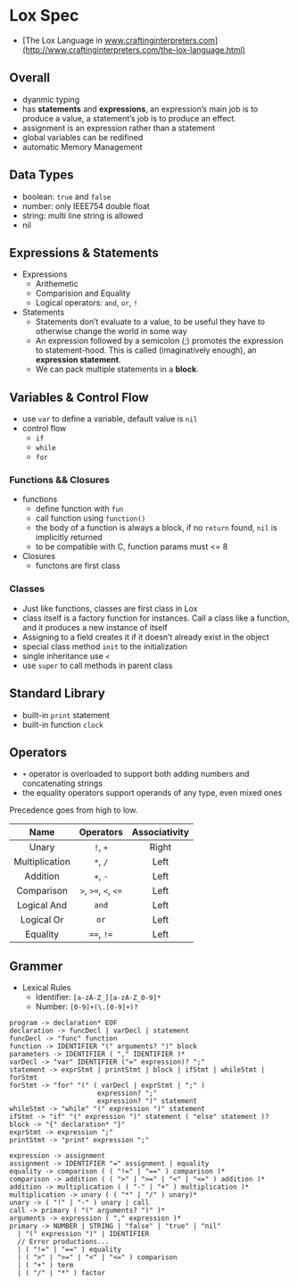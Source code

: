 # Lox Spec

- [The Lox Language in www.craftinginterpreters.com](http://www.craftinginterpreters.com/the-lox-language.html)

## Overall

- dyanmic typing
- has **statements** and **expressions**, an expression’s main job is to produce a value, a statement’s job is to produce an effect.
- assignment is an expression rather than a statement
- global variables can be redifined
- automatic Memory Management

## Data Types

- boolean: `true` and `false`
- number: only IEEE754 double float
- string: multi line string is allowed
- nil

## Expressions & Statements

- Expressions
  - Arithemetic
  - Comparision and Equality
  - Logical operators: `and`, `or`, `!`
- Statements
  - Statements don’t evaluate to a value, to be useful they have to otherwise change the world in some way
  - An expression followed by a semicolon (;) promotes the expression to statement-hood. This is called (imaginatively enough), an **expression statement**.
  - We can pack multiple statements in a **block**.

## Variables & Control Flow

- use `var` to define a variable, default value is `nil`
- control flow
  - `if`
  - `while`
  - `for`

### Functions && Closures

- functions
  - define function with `fun`
  - call function using `function()`
  - the body of a function is always a block, if no `return` found, `nil` is implicitly returned
  - to be compatible with C, function params must <= 8
- Closures
  - functons are first class

### Classes

- Just like functions, classes are first class in Lox
- class itself is a factory function for instances. Call a class like a function, and it produces a new instance of itself
- Assigning to a field creates it if it doesn’t already exist in the object
- special class method `init` to the initialization
- single inheritance use `<`
- use `super` to call methods in parent class

## Standard Library

- built-in `print` statement
- built-in function `clock`

## Operators

- `+` operator is overloaded to support both adding numbers and concatenating strings
- the equality operators support operands of any type, even mixed ones

Precedence goes from high to low.

|      Name      |      Operators       | Associativity |
| :------------: | :------------------: | :-----------: |
|     Unary      |       `!`, `+`       |     Right     |
| Multiplication |       `*`, `/`       |     Left      |
|    Addition    |       `+`, `-`       |     Left      |
|   Comparison   | `>`, `>=`, `<`, `<=` |     Left      |
|  Logical And   |        `and`         |     Left      |
|   Logical Or   |         `or`         |     Left      |
|    Equality    |      `==`, `!=`      |     Left      |

## Grammer

- Lexical Rules
  - Identifier: `[a-zA-Z_][a-zA-Z_0-9]*`
  - Number: `[0-9]+(\.[0-9]+)?`

```text
program -> declaration* EOF
declaration -> funcDecl | varDecl | statement
funcDecl -> "func" function
function -> IDENTIFIER "(" arguments? ")" block
parameters -> IDENTIFIER ( "," IDENTIFIER )*
varDecl -> "var" IDENTIFIER ("=" expression)? ";"
statement -> exprStmt | printStmt | block | ifStmt | whileStmt | forStmt
forStmt -> "for" "(" ( varDecl | exprStmt | ";" )
                      expression? ";"
                      expression? ")" statement
whileStmt -> "while" "(" expression ")" statement
ifStmt -> "if" "(" expression ")" statement ( "else" statement )?
block -> "{" declaration* "}"
exprStmt -> expression ";"
printStmt -> "print" expression ";"

expression -> assignment
assignment -> IDENTIFIER "=" assignment | equality
equality -> comparison ( ( "!=" | "==" ) comparison )*
comparison -> addition ( ( ">" | ">=" | "<" | "<=" ) addition )*
addition -> multiplication ( ( "-" | "+" ) multiplication )*
multiplication -> unary ( ( "*" | "/" ) unary)*
unary -> ( "!" | "-" ) unary | call
call -> primary ( "(" arguments? ")" )*
arguments -> expression ( "," expression )*
primary -> NUMBER | STRING | "false" | "true" | "nil"
  | "(" expression ")" | IDENTIFIER
  // Error productions...
  | ( "!=" | "==" ) equality
  | ( ">" | ">=" | "<" | "<=" ) comparison
  | ( "+" ) term
  | ( "/" | "*" ) factor
```
